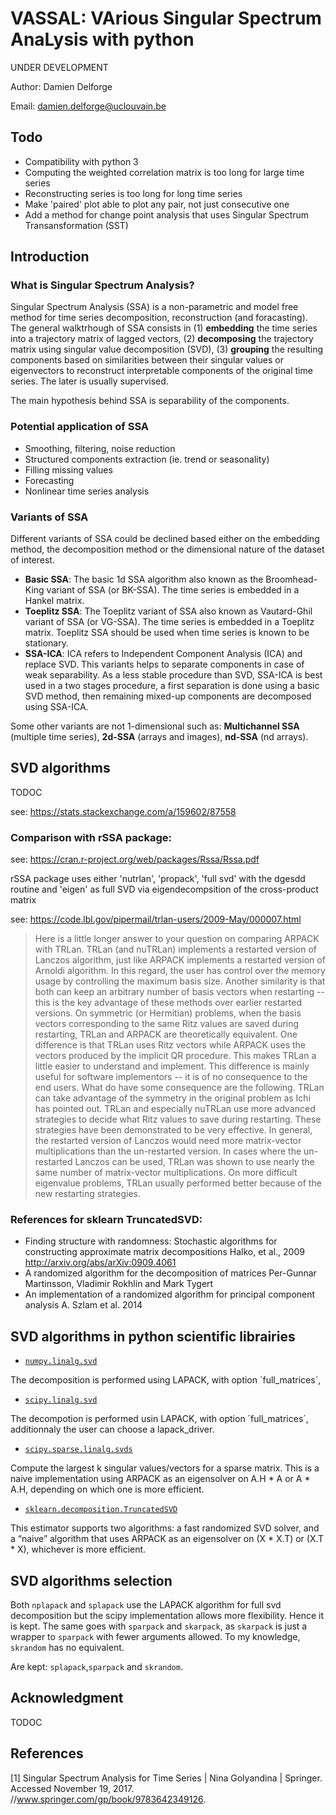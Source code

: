 # VASSAL: VArious Singular Spectrum AnaLysis with python

UNDER DEVELOPMENT

Author: Damien Delforge

Email: damien.delforge@uclouvain.be

## Todo

* Compatibility with python 3
* Computing the weighted correlation matrix is too long for large time series
* Reconstructing series is too long for long time series
* Make 'paired' plot able to plot any pair, not just consecutive one
* Add a method for change point analysis that uses Singular Spectrum Transansformation (SST)

## Introduction

### What is Singular Spectrum Analysis?

Singular Spectrum Analysis (SSA) is a non-parametric and model free method for time series decomposition, reconstruction (and foracasting). The general walktrhough of SSA consists in (1) **embedding** the time series into a trajectory matrix of lagged vectors, (2) **decomposing** the trajectory matrix using singular value decomposition (SVD), (3) **grouping** the resulting components based on similarities between their singular values or eigenvectors to reconstruct interpretable components of the original time series. The later is usually supervised.

The main hypothesis behind SSA is separability of the components.

### Potential application of SSA

* Smoothing, filtering, noise reduction
* Structured components extraction (ie. trend or seasonality)
* Filling missing values
* Forecasting
* Nonlinear time series analysis

### Variants of SSA

Different variants of SSA could be declined based either on the embedding method, the decomposition method or the dimensional nature of the dataset of interest.

* **Basic SSA**: The basic 1d SSA algorithm also known as the Broomhead-King variant of SSA (or BK-SSA). The time series is embedded in a Hankel matrix.
* **Toeplitz SSA**: The Toeplitz variant of SSA also known as Vautard-Ghil variant of SSA (or VG-SSA). The time series is embedded in a Toeplitz matrix. Toeplitz SSA should be used when time series is known to be stationary.
* **SSA-ICA**: ICA refers to Independent Component Analysis (ICA) and replace SVD. This variants helps to separate components in case of weak separability. As a less stable procedure than SVD, SSA-ICA is best used in a two stages procedure, a first separation is done using a basic SVD method, then remaining mixed-up components are decomposed using SSA-ICA.

Some other variants are not 1-dimensional such as: **Multichannel SSA** (multiple time series), **2d-SSA** (arrays and images), **nd-SSA** (nd arrays).

## SVD algorithms
TODOC

see: https://stats.stackexchange.com/a/159602/87558

### Comparison with rSSA package: 
see: https://cran.r-project.org/web/packages/Rssa/Rssa.pdf

rSSA package uses either 'nutrlan', 'propack', 'full svd' with the dgesdd routine
and 'eigen' as full SVD via eigendecompsition of the cross-product matrix

see: https://code.lbl.gov/pipermail/trlan-users/2009-May/000007.html

>Here is a little longer answer to your question on comparing ARPACK 
with TRLan.  TRLan (and nuTRLan) implements a restarted version of 
Lanczos algorithm, just like ARPACK implements a restarted version of 
Arnoldi algorithm.  In this regard, the user has control over the 
memory usage by controlling the maximum basis size.  Another 
similarity is that both can keep an arbitrary number of basis vectors 
when restarting -- this is the key advantage of these methods over 
earlier restarted versions.
On symmetric (or Hermitian) problems, when the basis vectors 
corresponding to the same Ritz values are saved during restarting, 
TRLan and ARPACK are theoretically equivalent.  One difference is that 
TRLan uses Ritz vectors while ARPACK uses the vectors produced by the 
implicit QR procedure.  This makes TRLan a little easier to understand 
and implement.  This difference is mainly useful for software 
implementors -- it is of no consequence to the end users.
What do have some consequence are the following.  TRLan can take 
advantage of the symmetry in the original problem as Ichi has pointed 
out.  TRLan and especially nuTRLan use more advanced strategies to 
decide what Ritz values to save during restarting.  These strategies 
have been demonstrated to be very effective.  In general, the 
restarted version of Lanczos would need more matrix-vector 
multiplications than the un-restarted version.  In cases where the 
un-restarted Lanczos can be used, TRLan was shown to use nearly the 
same number of matrix-vector multiplications.  On more difficult 
eigenvalue problems, TRLan usually performed better because of the new 
restarting strategies.

### References for sklearn TruncatedSVD:   

* Finding structure with randomness: Stochastic algorithms for constructing
  approximate matrix decompositions
  Halko, et al., 2009 http://arxiv.org/abs/arXiv:0909.4061
* A randomized algorithm for the decomposition of matrices
  Per-Gunnar Martinsson, Vladimir Rokhlin and Mark Tygert
* An implementation of a randomized algorithm for principal component
  analysis
  A. Szlam et al. 2014

## SVD algorithms in python scientific librairies

* [`numpy.linalg.svd`](https://docs.scipy.org/doc/numpy-1.13.0/reference/generated/numpy.linalg.svd.html)

The decomposition is performed using LAPACK, with option ´full_matrices´, 

* [`scipy.linalg.svd`](https://docs.scipy.org/doc/scipy/reference/generated/scipy.linalg.svd.html)

The decompotion is performed usin LAPACK, with option ´full_matrices´, additionnaly the user can choose a lapack_driver.

* [`scipy.sparse.linalg.svds`](https://docs.scipy.org/doc/scipy/reference/generated/scipy.sparse.linalg.svds.html)

Compute the largest k singular values/vectors for a sparse matrix. This is a naive implementation using ARPACK as an eigensolver on A.H * A or A * A.H, depending on which one is more efficient.

* [`sklearn.decomposition.TruncatedSVD`](http://scikit-learn.org/stable/modules/generated/sklearn.decomposition.TruncatedSVD.html#sklearn.decomposition.TruncatedSVD)

This estimator supports two algorithms: a fast randomized SVD solver, and a “naive” algorithm that uses ARPACK as an eigensolver on (X * X.T) or (X.T * X), whichever is more efficient.

## SVD algorithms selection

Both `nplapack` and `splapack` use the LAPACK algorithm for full svd decomposition but the scipy implementation allows more flexibility. Hence it is kept. The same goes with `sparpack` and `skarpack`, as `skarpack` is just a wrapper to `sparpack` with fewer arguments allowed. To my knowledge, `skrandom` has no equivalent. 

Are kept: `splapack`,`sparpack` and `skrandom`.








## Acknowledgment

TODOC

## References

[1] Singular Spectrum Analysis for Time Series | Nina Golyandina | Springer. Accessed November 19, 2017. //www.springer.com/gp/book/9783642349126.
